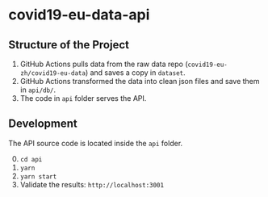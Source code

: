 # covid19-eu-data-api

## Structure of the Project

1. GitHub Actions pulls data from the raw data repo (`covid19-eu-zh/covid19-eu-data`) and saves a copy in `dataset`.
2. GitHub Actions transformed the data into clean json files and save them in `api/db/`.
3. The code in `api` folder serves the API.

## Development

The API source code is located inside the `api` folder.

0. `cd api`
1. `yarn`
2. `yarn start`
3. Validate the results: `http://localhost:3001`
